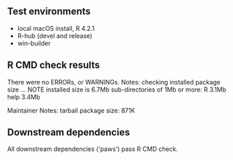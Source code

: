 ## Test environments

* local macOS install, R 4.2.1
* R-hub (devel and release)
* win-builder

## R CMD check results

There were no ERRORs, or WARNINGs.
Notes:
checking installed package size ... NOTE
  installed size is  6.7Mb
  sub-directories of 1Mb or more:
    R      3.1Mb
    help   3.4Mb

Maintainer Notes: tarball package size: 871K

## Downstream dependencies

All downstream dependencies ('paws') pass R CMD check.
